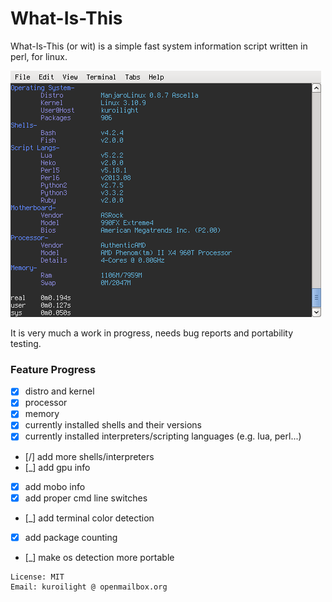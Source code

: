 What-Is-This
============
What-Is-This (or wit) is a simple fast system information script written in perl, for linux.

![alt tag](https://github.com/KuroiLight/What-Is-This/blob/master/latest_screenshot.png)

It is very much a work in progress, needs bug reports and portability testing.

### Feature Progress

 - [x] distro and kernel
 - [x] processor
 - [x] memory
 - [x] currently installed shells and their versions
 - [x] currently installed interpreters/scripting languages (e.g. lua, perl...)
 - [/] add more shells/interpreters
 - [_] add gpu info
 - [X] add mobo info
 - [x] add proper cmd line switches
 - [_] add terminal color detection
 - [x] add package counting
 - [_] make os detection more portable


```
License: MIT
Email: kuroilight @ openmailbox.org
```
